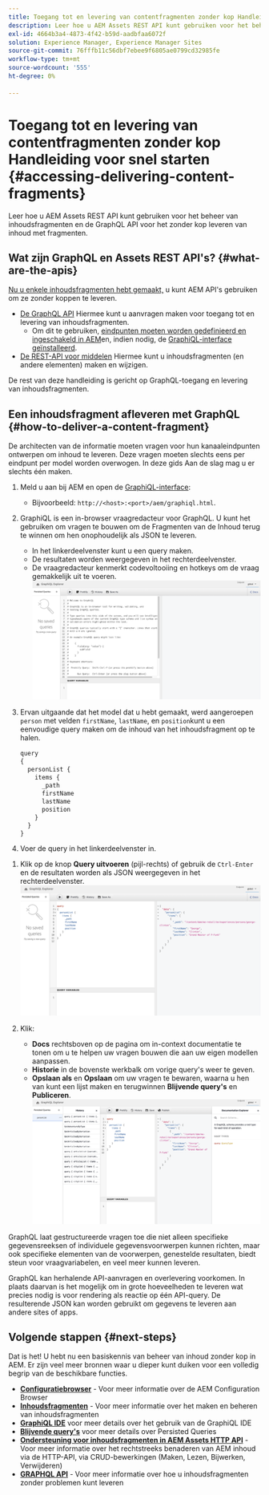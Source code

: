 ```yaml
---
title: Toegang tot en levering van contentfragmenten zonder kop Handleiding voor snel starten
description: Leer hoe u AEM Assets REST API kunt gebruiken voor het beheer van inhoudsfragmenten en de GraphQL API voor het zonder kop leveren van inhoud met fragmenten.
exl-id: 4664b3a4-4873-4f42-b59d-aadbfaa6072f
solution: Experience Manager, Experience Manager Sites
source-git-commit: 76fffb11c56dbf7ebee9f6805ae0799cd32985fe
workflow-type: tm+mt
source-wordcount: '555'
ht-degree: 0%

---
```


# Toegang tot en levering van contentfragmenten zonder kop Handleiding voor snel starten {#accessing-delivering-content-fragments}

Leer hoe u AEM Assets REST API kunt gebruiken voor het beheer van inhoudsfragmenten en de GraphQL API voor het zonder kop leveren van inhoud met fragmenten.

## Wat zijn GraphQL en Assets REST API&#39;s? {#what-are-the-apis}

[Nu u enkele inhoudsfragmenten hebt gemaakt,](create-content-fragment.md) u kunt AEM API&#39;s gebruiken om ze zonder koppen te leveren.

* [De GraphQL API](/help/sites-developing/headless/graphql-api/graphql-api-content-fragments.md) Hiermee kunt u aanvragen maken voor toegang tot en levering van inhoudsfragmenten.
   * Om dit te gebruiken, [eindpunten moeten worden gedefinieerd en ingeschakeld in AEM](/help/sites-developing/headless/graphql-api/graphql-endpoint.md#enabling-graphql-endpoint)en, indien nodig, de [GraphiQL-interface geïnstalleerd](/help/sites-developing/headless/graphql-api/graphql-api-content-fragments.md#installing-graphiql-interface).
* [De REST-API voor middelen](/help/assets/assets-api-content-fragments.md) Hiermee kunt u inhoudsfragmenten (en andere elementen) maken en wijzigen.

De rest van deze handleiding is gericht op GraphQL-toegang en levering van inhoudsfragmenten.

## Een inhoudsfragment afleveren met GraphQL {#how-to-deliver-a-content-fragment}

De architecten van de informatie moeten vragen voor hun kanaaleindpunten ontwerpen om inhoud te leveren. Deze vragen moeten slechts eens per eindpunt per model worden overwogen. In deze gids Aan de slag mag u er slechts één maken.

1. Meld u aan bij AEM en open de [GraphiQL-interface](/help/sites-developing/headless/graphql-api/graphiql-ide.md):
   * Bijvoorbeeld: `http://<host>:<port>/aem/graphiql.html`.

1. GraphiQL is een in-browser vraagredacteur voor GraphQL. U kunt het gebruiken om vragen te bouwen om de Fragmenten van de Inhoud terug te winnen om hen onophoudelijk als JSON te leveren.
   * In het linkerdeelvenster kunt u een query maken.
   * De resultaten worden weergegeven in het rechterdeelvenster.
   * De vraagredacteur kenmerkt codevoltooiing en hotkeys om de vraag gemakkelijk uit te voeren.
     ![GraphiQL-editor](assets/graphiql.png)

1. Ervan uitgaande dat het model dat u hebt gemaakt, werd aangeroepen `person` met velden `firstName`, `lastName`, en `position`kunt u een eenvoudige query maken om de inhoud van het inhoudsfragment op te halen.

   ```text
   query 
   {
     personList {
       items {
         _path
         firstName
         lastName
         position
       }
     }
   }
   ```

1. Voer de query in het linkerdeelvenster in.
<!--
   ![GraphiQL query](assets/graphiql-query.png)
-->

1. Klik op de knop **Query uitvoeren** (pijl-rechts) of gebruik de `Ctrl-Enter` en de resultaten worden als JSON weergegeven in het rechterdeelvenster.
   ![GraphiQL-resultaten](assets/graphiql-results.png)

1. Klik:
   * **Docs** rechtsboven op de pagina om in-context documentatie te tonen om u te helpen uw vragen bouwen die aan uw eigen modellen aanpassen.
   * **Historie** in de bovenste werkbalk om vorige query&#39;s weer te geven.
   * **Opslaan als** en **Opslaan** om uw vragen te bewaren, waarna u hen van kunt een lijst maken en terugwinnen **Blijvende query&#39;s** en **Publiceren**.
     ![GraphiQL-documentatie](assets/graphiql-documentation.png)

GraphQL laat gestructureerde vragen toe die niet alleen specifieke gegevensreeksen of individuele gegevensvoorwerpen kunnen richten, maar ook specifieke elementen van de voorwerpen, genestelde resultaten, biedt steun voor vraagvariabelen, en veel meer kunnen leveren.

GraphQL kan herhalende API-aanvragen en overlevering voorkomen. In plaats daarvan is het mogelijk om in grote hoeveelheden te leveren wat precies nodig is voor rendering als reactie op één API-query. De resulterende JSON kan worden gebruikt om gegevens te leveren aan andere sites of apps.

## Volgende stappen {#next-steps}

Dat is het! U hebt nu een basiskennis van beheer van inhoud zonder kop in AEM. Er zijn veel meer bronnen waar u dieper kunt duiken voor een volledig begrip van de beschikbare functies.

* **[Configuratiebrowser](create-configuration.md)** - Voor meer informatie over de AEM Configuration Browser
* **[Inhoudsfragmenten](/help/assets/content-fragments/content-fragments.md)** - Voor meer informatie over het maken en beheren van inhoudsfragmenten
* **[GraphiQL IDE](/help/sites-developing/headless/graphql-api/graphiql-ide.md)** voor meer details over het gebruik van de GraphiQL IDE
* **[Blijvende query&#39;s](/help/sites-developing/headless/graphql-api/persisted-queries.md)** voor meer details over Persisted Queries
* **[Ondersteuning voor inhoudsfragmenten in AEM Assets HTTP API](/help/assets/assets-api-content-fragments.md)** - Voor meer informatie over het rechtstreeks benaderen van AEM inhoud via de HTTP-API, via CRUD-bewerkingen (Maken, Lezen, Bijwerken, Verwijderen)
* **[GRAPHQL API](/help/sites-developing/headless/graphql-api/graphql-api-content-fragments.md)** - Voor meer informatie over hoe u inhoudsfragmenten zonder problemen kunt leveren
